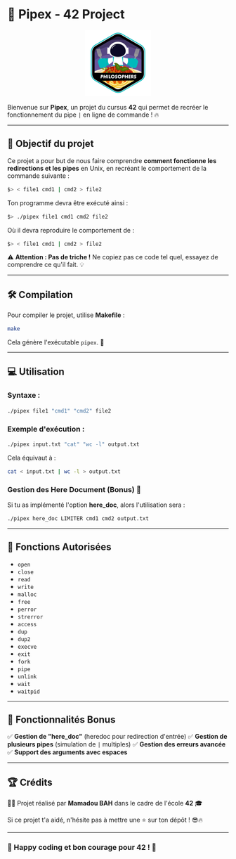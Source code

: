 # 🚀 Pipex - 42 Project

<p align="center">
  <img src="https://github.com/mbah24-dev/mbah24-dev/blob/main/42_badges/philosopherse.png" alt="philosophers 42 project badge"/>
</p>

Bienvenue sur **Pipex**, un projet du cursus **42** qui permet de recréer le fonctionnement du pipe `|` en ligne de commande ! 🔥

---

## 📌 Objectif du projet

Ce projet a pour but de nous faire comprendre **comment fonctionne les redirections et les pipes** en Unix, en recréant le comportement de la commande suivante :

```sh
$> < file1 cmd1 | cmd2 > file2
```

Ton programme devra être exécuté ainsi :

```sh
$> ./pipex file1 cmd1 cmd2 file2
```

Où il devra reproduire le comportement de :

```sh
$> < file1 cmd1 | cmd2 > file2
```

⚠️ **Attention : Pas de triche !** Ne copiez pas ce code tel quel, essayez de comprendre ce qu'il fait. 💡

---

## 🛠️ Compilation

Pour compiler le projet, utilise **Makefile** :

```sh
make
```

Cela génère l'exécutable `pipex`. 🚀

---

## 💻 Utilisation

### Syntaxe :
```sh
./pipex file1 "cmd1" "cmd2" file2
```

### Exemple d'exécution :
```sh
./pipex input.txt "cat" "wc -l" output.txt
```

Cela équivaut à :
```sh
cat < input.txt | wc -l > output.txt
```

### Gestion des **Here Document** (Bonus) 🎯

Si tu as implémenté l'option **here_doc**, alors l'utilisation sera :

```sh
./pipex here_doc LIMITER cmd1 cmd2 output.txt
```

---

## 📜 Fonctions Autorisées

- `open`
- `close`
- `read`
- `write`
- `malloc`
- `free`
- `perror`
- `strerror`
- `access`
- `dup`
- `dup2`
- `execve`
- `exit`
- `fork`
- `pipe`
- `unlink`
- `wait`
- `waitpid`

---

## 🚀 Fonctionnalités Bonus

✅ **Gestion de "here_doc"** (heredoc pour redirection d'entrée)
✅ **Gestion de plusieurs pipes** (simulation de `|` multiples)
✅ **Gestion des erreurs avancée**
✅ **Support des arguments avec espaces**

---

## 🏆 Crédits

👨‍💻 Projet réalisé par **Mamadou BAH** dans le cadre de l'école **42** 🎓

Si ce projet t'a aidé, n'hésite pas à mettre une ⭐ sur ton dépôt ! 😎🔥

---

### 🎯 Happy coding et bon courage pour 42 ! 🎯

